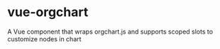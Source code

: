 # vue-orgchart
A Vue component that wraps orgchart.js and supports scoped slots to customize nodes in chart
